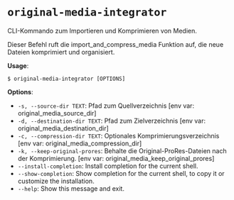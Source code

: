 # `original-media-integrator`

CLI-Kommando zum Importieren und Komprimieren von Medien.

Dieser Befehl ruft die import_and_compress_media Funktion auf, die neue Dateien komprimiert
und organisiert.

**Usage**:

```console
$ original-media-integrator [OPTIONS]
```

**Options**:

* `-s, --source-dir TEXT`: Pfad zum Quellverzeichnis  [env var: original_media_source_dir]
* `-d, --destination-dir TEXT`: Pfad zum Zielverzeichnis  [env var: original_media_destination_dir]
* `-c, --compression-dir TEXT`: Optionales Komprimierungsverzeichnis  [env var: original_media_compression_dir]
* `-k, --keep-original-prores`: Behalte die Original-ProRes-Dateien nach der Komprimierung.  [env var: original_media_keep_original_prores]
* `--install-completion`: Install completion for the current shell.
* `--show-completion`: Show completion for the current shell, to copy it or customize the installation.
* `--help`: Show this message and exit.
